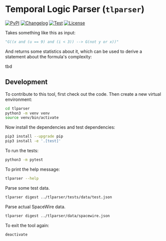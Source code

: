 # Temporal Logic Parser (`tlparser`)

[![PyPI](https://img.shields.io/pypi/v/tlparser.svg)](https://pypi.org/project/tlparser/)
[![Changelog](https://img.shields.io/github/v/release/RomanBoegli/tlparser?include_prereleases&label=changelog)](https://github.com/RomanBoegli/tlparser/releases)
[![Test](https://github.com/RomanBoegli/tlparser/actions/workflows/test.yml/badge.svg)](https://github.com/RomanBoegli/tlparser/actions/workflows/test.yml)
[![License](https://img.shields.io/badge/license-MIT-blue.svg)](https://github.com/RomanBoegli/tlparser/blob/master/LICENSE)

Takes something like this as input:

```python
"G((x and (u == 9) and (i < 3)) --> G(not y or x))"
```

And returns some statistics about it, which can be used to derive a statement about the formula's complexity:

tbd
<!-- 
```json
{ 'AST_height': 5,
  'A_n': 0,
  'E_n': 0,
  'F_n': 0,
  'G_n': 2,
  'R_n': 0,
  'U_n': 0,
  'X_n': 0,
  'agg': {'ap': 4, 'cops': 2, 'lops': 5, 'tops': 2},
  'and_n': 2,
  'ap': {'y', 'i_lt_3', 'x', 'u_eq_9'},
  'cops': {'eq': 1, 'geq': 0, 'gt': 0, 'leq': 0, 'lt': 1, 'neq': 0},
  'impl_n': 1,
  'not_n': 1,
  'or_n': 1
}
```

The table below describes the meaning for each value:

Value | Meaning
------|---------
`ap` | Set of all atomic propositions
`AST_height` | Height (or *depth* or *nesting*) of the abstract syntax tree
`A_n` | Not sure actually, something CTL-related? yes 🚧
`E_n` | Not sure actually, something CTL-related? yes 🚧
`F_n` | Number of `eventually` (diamond symbol) operators
`G_n` | Number of `globally` (square symbol) operators
`R_n` | Number of `release`operators
`U_n` | Number of `until`operators
`X_n` | Number of `next`operators
`agg.ap` | Total number of atomic propositions
`agg.cops` | Total number of comparison operators (`==`, `!=`, `<`, `>`, `=>`, `<=`)
`agg.lops` | Total number of logical operators (`and`, `or`, `->`, `not`)
`agg.tops` | Total number of temporal operators (`A`, `E`, `F`, `G`, `R`, `U`, `X`)
`and_n` | Number of `∧` (and) operators (aggregated in `agg.cops`)
`impl_n` | Number of `->` (implies) operators (aggregated in `agg.cops`)
`not_n` | Number of `¬` (not) operators (aggregated in `agg.cops`)
`or_n` | Number of `∨` (or) operators (aggregated in `agg.cops`)
`cops.eq` | Number of equals comparisons (`eq`)
`cops.gt` | Number of greater-than comparisons (`gt`)
`cops.leq` | Number of less-or-equal-than comparisons (`leq`)
`cops.lt` | Number of less-than comparisons (`lt`)
`cops.neq` | Number of non-equals comparisons (`neq`)
-->

<!-- 
## Installation

Install this tool using `pip`:
```bash
pip install tlparser
``` 

## Usage

For help, run:

```bash
tlparser --help
```

You can also use:
```bash
python3 -m tlparser --help
```
-->

## Development

To contribute to this tool, first check out the code.
Then create a new virtual environment:

```bash
cd tlparser
python3 -m venv venv
source venv/bin/activate
```

Now install the dependencies and test dependencies:

```bash
pip3 install --upgrade pip
pip3 install -e '.[test]'
```

To run the tests:

```bash
python3 -m pytest
```

To print the help message:

```bash
tlparser --help
```

Parse some test data.

```bash
tlparser digest ../tlparser/tests/data/test.json
```

Parse actual SpaceWire data.

```bash
tlparser digest ../tlparser/data/spacewire.json
```

To exit the tool again:

```bash
deactivate
```
